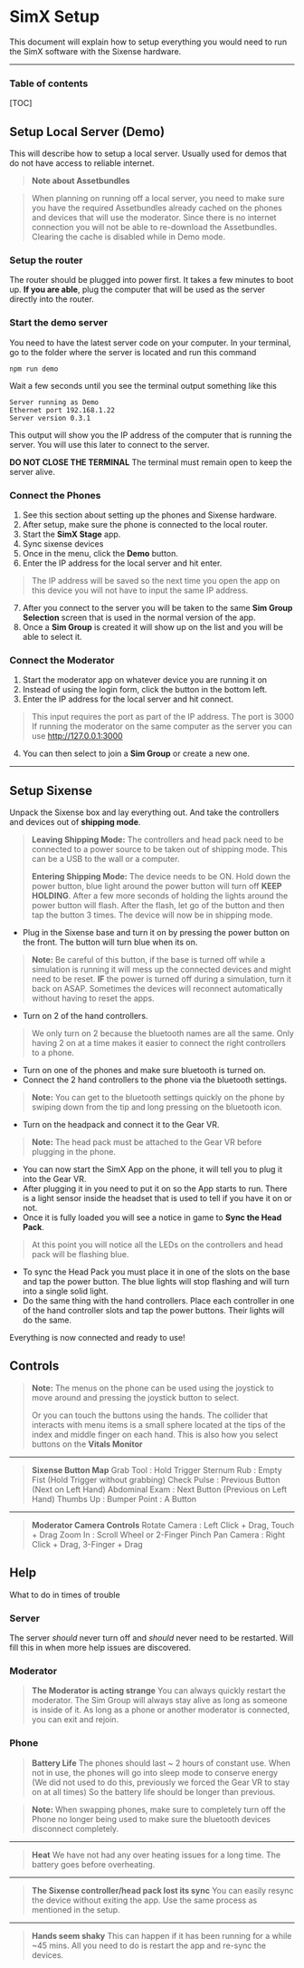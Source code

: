SimX Setup
===================

This document will explain how to setup everything you would need to run the SimX software with the Sixense hardware.

----------

### Table of contents

[TOC]


Setup Local Server (Demo)
-------------

This will describe how to setup a local server. Usually used for demos that do not have access to reliable internet.

> **Note about Assetbundles**

>When planning on running off a local server, you need to make sure you have the required Assetbundles already cached on the phones and devices that will use the moderator. Since there is no internet connection you will not be able to re-download the Assetbundles. Clearing the cache is disabled while in Demo mode.

### Setup the router

The router should be plugged into power first. It takes a few minutes to boot up. **If you are able**, plug the computer that will be used as the server directly into the router.

### Start the demo server

You need to have the latest server code on your computer. In your terminal, go to the folder where the server is located and run this command

    npm run demo
Wait a few seconds until you see the terminal output something like this

    Server running as Demo
    Ethernet port 192.168.1.22
    Server version 0.3.1
This output will show you the IP address of the computer that is running the server. You will use this later to connect to the server.

**DO NOT CLOSE THE TERMINAL**
The terminal must remain open to keep the server alive.

### Connect the Phones

 1. See this section about setting up the phones and Sixense hardware.  
 2. After setup, make sure the phone is connected to the local router.
 3. Start the **SimX Stage** app.
 4. Sync sixense devices
 5. Once in the menu, click the **Demo** button.
 6. Enter the IP address for the local server and hit enter.
 > The IP address will be saved so the next time you open the app on this device you will not have to input the same IP address.

 7. After you connect to the server you will be taken to the same **Sim Group Selection** screen that is used in the normal version of the app.
 8. Once a **Sim Group** is created it will show up on the list and you will be able to select it.

### Connect the Moderator

1. Start the moderator app on whatever device you are running it on
2. Instead of using the login form, click the button in the bottom left.
3. Enter the IP address for the local server and hit connect.
> This input requires the port as part of the IP address. The port is 3000
> If running the moderator on the same computer as the server you can use http://127.0.0.1:3000

4. You can then select to join a **Sim Group** or create a new one.

----------
Setup Sixense
-------------------

Unpack the Sixense box and lay everything out. And take the controllers and devices out of **shipping mode**.
> **Leaving Shipping Mode:**
> The controllers and head pack need to be connected to a power source to be taken out of shipping mode. This can be a USB to the wall or a computer.
> 
> **Entering Shipping Mode:**
> The device needs to be ON. Hold down the power button, blue light around the power button will turn off **KEEP HOLDING**. After a few more seconds of holding the lights around the power button will flash. After the flash, let go of the button and then tap the button 3 times. The device will now be in shipping mode.

* Plug in the Sixense base and turn it on by pressing the power button on the front. The button will turn blue when its on.

> **Note:**
> Be careful of this button, if the base is turned off while a simulation is running it will mess up the connected devices and might need to be reset. **IF** the power is turned off during a simulation, turn it back on ASAP. Sometimes the devices will reconnect automatically without having to reset the apps.

* Turn on 2 of the hand controllers.

> We only turn on 2 because the bluetooth names are all the same. Only having 2 on at a time makes it easier to connect the right controllers to a phone.

 * Turn on one of the phones and make sure bluetooth is turned on.
 * Connect the 2 hand controllers to the phone via the bluetooth settings.

> **Note:**
> You can get to the bluetooth settings quickly on the phone by swiping down from the tip and long pressing on the bluetooth icon.

* Turn on the headpack and connect it to the Gear VR.

>**Note:**
>The head pack must be attached to the Gear VR before plugging in the phone.

* You can now start the SimX App on the phone, it will tell you to plug it into the Gear VR.
* After plugging it in you need to put it on so the App starts to run. There is a light sensor inside the headset that is used to tell if you have it on or not.
* Once it is fully loaded you will see a notice in game to **Sync the Head Pack**.

> At this point you will notice all the LEDs on the controllers and head pack will be flashing blue.

* To sync the Head Pack you must place it in one of the slots on the base and tap the power button. The blue lights will stop flashing and will turn into a single solid light.
* Do the same thing with the hand controllers. Place each controller in one of the hand controller slots and tap the power buttons. Their lights will do the same.

Everything is now connected and ready to use!

Controls
---
>**Note:**
>The menus on the phone can be used using the joystick to move around and pressing the joystick button to select.
>
>Or you can touch the buttons using the hands. The collider that interacts with menu items is a small sphere located at the tips of the index and middle finger on each hand. This is also how you select buttons on the **Vitals Monitor**

---

>**Sixense Button Map**
> Grab Tool : Hold Trigger
> Sternum Rub : Empty Fist (Hold Trigger without grabbing)
> Check Pulse : Previous Button (Next on Left Hand)
> Abdominal Exam : Next Button (Previous on Left Hand)
> Thumbs Up : Bumper
> Point : A Button

---
>**Moderator Camera Controls**
> Rotate Camera : Left Click + Drag, Touch + Drag
> Zoom In : Scroll Wheel or 2-Finger Pinch
> Pan Camera : Right Click + Drag, 3-Finger + Drag

Help
----
What to do in times of trouble

### Server
The server *should* never turn off and *should* never need to be restarted. Will fill this in when more help issues are discovered.

### Moderator
> **The Moderator is acting strange**
> You can always quickly restart the moderator. The Sim Group will always stay alive as long as someone is inside of it. As long as a phone or another moderator is connected, you can exit and rejoin.

### Phone
> **Battery Life**
> The phones should last ~ 2 hours of constant use. When not in use, the phones will go into sleep mode to conserve energy (We did not used to do this, previously we forced the Gear VR to stay on at all times) So the battery life should be longer than previous.

>**Note:**
>When swapping phones, make sure to completely turn off the Phone no longer being used to make sure the bluetooth devices disconnect completely.

---
> **Heat**
> We have not had any over heating issues for a long time. The battery goes before overheating.

---
> **The Sixense controller/head pack lost its sync**
> You can easily resync the device without exiting the app. Use the same process as mentioned in the setup.

---
> **Hands seem shaky**
> This can happen if it has been running for a while ~45 mins. All you need to do is restart the app and re-sync the devices.
